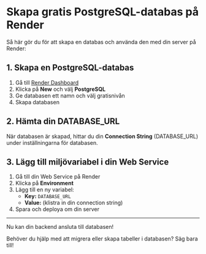 # Skapa gratis PostgreSQL-databas på Render

Så här gör du för att skapa en databas och använda den med din server på Render:

## 1. Skapa en PostgreSQL-databas
1. Gå till [Render Dashboard](https://dashboard.render.com/)
2. Klicka på **New** och välj **PostgreSQL**
3. Ge databasen ett namn och välj gratisnivån
4. Skapa databasen

## 2. Hämta din DATABASE_URL
När databasen är skapad, hittar du din **Connection String** (DATABASE_URL) under inställningarna för databasen.

## 3. Lägg till miljövariabel i din Web Service
1. Gå till din Web Service på Render
2. Klicka på **Environment**
3. Lägg till en ny variabel:
   - **Key:** `DATABASE_URL`
   - **Value:** (klistra in din connection string)
4. Spara och deploya om din server

---

Nu kan din backend ansluta till databasen!

Behöver du hjälp med att migrera eller skapa tabeller i databasen? Säg bara till!
